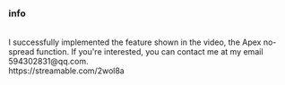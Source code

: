 ### info
<br>
I successfully implemented the feature shown in the video, the Apex no-spread function. If you're interested, you can contact me at my email 594302831@qq.com.
<br>
https://streamable.com/2wol8a